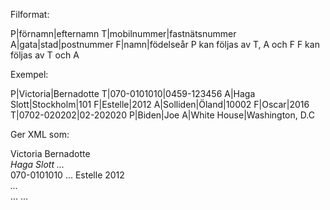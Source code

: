 Filformat:

P|förnamn|efternamn
T|mobilnummer|fastnätsnummer
A|gata|stad|postnummer
F|namn|födelseår
P kan följas av T, A och F
F kan följas av T och A


Exempel:

P|Victoria|Bernadotte
T|070-0101010|0459-123456
A|Haga Slott|Stockholm|101
F|Estelle|2012
A|Solliden|Öland|10002
F|Oscar|2016
T|0702-020202|02-202020
P|Biden|Joe
A|White House|Washington, D.C


Ger XML som:

<people>
  <person>
    <firstname>Victoria</firstname>
    <lastname>Bernadotte</lastname>
    <address>
      <street>Haga Slott</street>
      ...
     </address>
    <phone>
      <mobile>070-0101010</mobile>
      ...
    </phone>
    <family>
      <name>Estelle</name>
        <born>2012</born>
        <address>...</address>
     </family>
     <family>...</family>
  </person>
  <person>...</person>
</people>
